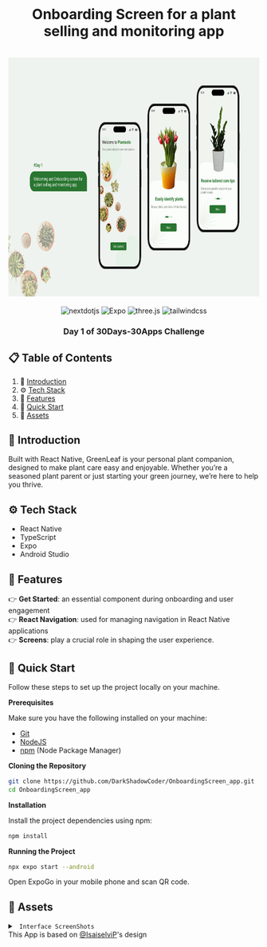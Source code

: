 <div align="center">
  <br />
    <h1>Onboarding Screen for a plant selling and monitoring app</h1>
  <br />
  <img src="./docs/landing.png" alt="Onbording Screen"  width="100%" height="480px"/>
  <br />
  <div>
    <br/>
    <img src="https://img.shields.io/badge/-REACT_NATIVE-black?style=for-the-badge&logoColor=white&logo=React&color=61DAFB" alt="nextdotjs" />
    <img src="https://img.shields.io/badge/-Expo-black?style=for-the-badge&logoColor=white&logo=Expo&color=000020" alt="Expo" />
    <img src="https://img.shields.io/badge/-TypeScript-black?style=for-the-badge&logoColor=white&logo=TypeScript&color=3178C6" alt="three.js" />
    <img src="https://img.shields.io/badge/-Android-black?style=for-the-badge&logoColor=white&logo=Android&color=34A853" alt="tailwindcss" />
  </div>

  <h3 align="center">Day 1 of <b fontweight="bold">30Days-30Apps Challenge</b></h3>
</div>

## 📋 <a name="table">Table of Contents</a>

1. 🤖 [Introduction](#introduction)
2. ⚙️ [Tech Stack](#tech-stack)
3. 🔋 [Features](#features)
4. 🤸 [Quick Start](#quick-start)
6. 🔗 [Assets](#links)

## <a name="introduction">🤖 Introduction</a>

Built with React Native, GreenLeaf is your personal plant companion, designed to make plant care easy and enjoyable. Whether you’re a seasoned plant parent or just starting your green journey, we’re here to help you thrive.


## <a name="tech-stack">⚙️ Tech Stack</a>

- React Native
- TypeScript
- Expo
- Android Studio

## <a name="features">🔋 Features</a>

👉 **Get Started**:  an essential component during onboarding and user engagement <br />
👉 **React Navigation**: used for managing navigation in React Native applications<br />
👉 **Screens**:  play a crucial role in shaping the user experience. <br />

## <a name="quick-start">🤸 Quick Start</a>

Follow these steps to set up the project locally on your machine.

**Prerequisites**

Make sure you have the following installed on your machine:

- [Git](https://git-scm.com/)
- [NodeJS](https://nodejs.org/en)
- [npm](https://www.npmjs.com/) (Node Package Manager)

**Cloning the Repository**

```bash
git clone https://github.com/DarkShadowCoder/OnboardingScreen_app.git
cd OnboardingScreen_app
```

**Installation**

Install the project dependencies using npm:

```bash
npm install
```

**Running the Project**

```bash
npx expo start --android
```

Open ExpoGo in your mobile phone and scan QR code.

## <a name="links">🔗 Assets</a>
<details>
  <summary><code> Interface ScreenShots</code></summary>
  <img src="./docs/screen1.jpg" width="300px" height="650px"/>
  <img src="./docs/screen2.jpg" width="300px" height="650px"/>
  <img src="./docs/screen3.jpg" width="300px" height="650px"/>
  <img src="./docs/screen4.jpg" width="300px" height="650px"/>
</details>
This App is based on <a href="https://www.behance.net/isaiselvi">@IsaiselviP</a>'s design


 
